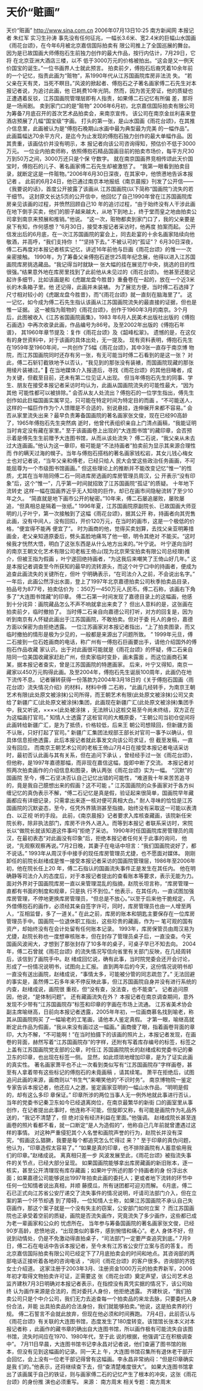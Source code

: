 # 天价“赃画”

天价“赃画”
http://www.sina.com.cn 2006年07月13日10:25 南方新闻网
本报记者 朱红军 实习生孙涛
事先没有任何征兆，一幅长3.6米、宽2.4米的巨幅山水国画《雨花台颂》，在今年6月被北京嘉信国际拍卖有 限公司推上了全国巡展的舞台。
因为是已故国画大师傅抱石生前独力创作的最大作品，按行内估计，7月29日，它将
在北京亚洲大酒店三楼，以不 低于3000万元的价格被拍出。“这会是又一例天价国宝的诞生。”一位书画界人士就此预言。
拍卖前夕，傅抱石后裔凭着10余年前的一个记忆，指责此画为“赃物”，系1990年代从江苏国画院库房非法流 失。
“若父亲在天有灵，当死不瞑目。”风波的掀起者、傅抱石之子著名画家傅二石先生对本报记者说，为追讨此画，他 已耗费10年光阴。然而，因为苦无旁证，他的质疑也正遭遇着反驳，江苏国画院管理层即有人指责，如果傅二石记忆有所偏 差，那将是一场闹剧。
卖到家门口的是“赃物”
2006年6月初，北京嘉信国际拍卖有限公司为筹备7月底召开的首次艺术品拍卖会，来南京宣传。
该公司在南京金丝利喜来登酒店预展了几幅“国宝级”字画。
打头的第一张，是山水国画《雨花台颂》，在其推介信息里，此画被认为是“傅抱石晚期山水画中最为典型最为完美 的一幅作品”。
此画篇幅达70余平方尺，是迄今为止发现的傅抱石独力创作的最大单幅作品。因其贵重，该画估价并没有明示，本 报记者向该公司咨询得知，预估价不低于3000万元。
一位业内拍卖师称，依照傅抱石精品国画目前的拍卖市场价，每平方尺30万到50万之间，3000万还只是个保 守数字。
就在南京国画界竞相传颂此天价国宝时，傅抱石的儿子、著名画家傅二石先生却被激怒了。
“我第一眼看到拍卖目录，就断定这是一件赃物。”2006年6月30日深夜，在其家中，他愤懑地告诉本报记者 。
此前的6月24日，他已通过南京本地报纸《南京晨报》刊发了公开信——《我要说的话》，首度公开披露了该画从 江苏国画院(以下简称“国画院”)流失的若干细节。
这封原文长达5页的公开信中，他回忆了自己1990年曾在江苏国画院库房亲见该画的过程，并愤然回顾自己10 年的追讨过程，“由于始终没有人干涉此画在地下倒手买卖，他们的胆子越来越大，从地下到地上，终于堂而皇之地由拍卖公 司拿到南京来预展和推销。”他说。
“这一次，赃物都卖到家门口了，我的父亲要是泉下有知，作何感想？”6月30日，接受本报记者采访时，他再度 拍案而起。
公开信发出后的6月底，在一次江苏国画院的宴会上，同去赴宴的十余名画家陆续向他敬酒，并高呼，“我们支持你 ！”“坚持下去。”
不被认可的“孤证”？
6月30日深夜，傅二石再度对本报记者核实记忆，讲述16年前他与巨画《雨花台颂》的惟一一次亲密接触。
1990年，为了筹备父亲傅抱石逝世25周年纪念展，他得以进入江苏国画院库房挑选藏品。“我记得当时就缺一 张大幅的挂在展览厅中央，挑选的目的性很强。”结果意外地在库房里找到了此前他从未见过的《雨花台颂》。
他甚至还能记起许多细节，比如该画是和《虎踞龙盘今胜昔》重叠卷在一起的，放在一个近3米长的木条箱子里。他 还记得，此画并未装裱。
为了展览方便，当时傅二石选择了尺寸相对较小的《虎踞龙盘今胜昔》，而“《雨花台颂》就一直刻在脑海里了”。
这一记忆，如今成为傅二石先生指认该画从江苏国画院流失的最直接的证据，但也是惟一证据。
这一被指为赃物的《雨花台颂》，创作于1960年3月的南京。3个月后，此图被收入《江苏省国画院画集》，1983 年6月人民美术出版社出版的《傅抱石画选》中再次收录此画，作品编号为86号。及至2002年出版的《傅抱石年谱》， 其1960年章节提及：复作《雨花台颂》及《韶峰松翠》。
遗憾的是，在这仅有的身世资料中，对于该画的具体出处，无一提及。
现有资料表明，傅抱石先生在1959年至1960年间，一共创作了5幅《雨花台颂》，其中3张一直存于南京博 物院，而江苏国画院同时还存有另一张，有无可能当时傅二石看到的是这一张？
对此，傅二石斩钉截铁地予以否认，“我见到的那张没有装裱，而国画院现藏的那张用绫片装裱过。”

在当地媒体介入报道后，寻找《雨花台颂》的其他目睹者，成为关键，但截至目前，还未有第二位见证人出现。
但当年傅抱石先生的同事、学生、朋友在接受本报记者采访时均认为，此画从国画院流失的可能性最大，“因为其他 可能性都可以被排除。”
会否从友人处流出？傅抱石的一位学生指出，傅先生创作如此巨幅国画实属罕见，只可能在特定时间为特定目的而画 。“不可能送人，这样的一幅巨作作为个人馈赠是不合适的，别说悬挂，连伸展开来都不容易。”
会否从家里流失出来？最早负责筹备国画院的著名画家张文俊，现在已经90高龄了，1965年傅抱石先生突然病 逝时，他曾代表组织亲自上门清点画稿，“我能证明当时肯定没有藏在家里。”
至于该画画卷上出现的“大连图书馆”的藏印章，会否预示着是傅先生生前赠予大连图书馆，从而从该处流失？
傅二石说，“我父亲从未去过大连画画。”他认为这一章印，极可能是“不法持画者”拍卖前为显示其来源合理性而 作的瞒天过海的幌子。当年与傅抱石搭档的著名画家钱松岩，其女儿钱心梅女士也对记者说，“当年父亲和傅老，已经只给人 民大会堂这些政治任务画画，不可能屈尊为一个市级图书馆画画。”
但这些理论上的推断并不能改变记忆“惟一”的性质，尤其在当年陪同傅二石一同进库房选画的库房管理员周汉，公 开表示“没有印象”后，这个“惟一”，几乎第一时间就招致了江苏国画院“孤证”的质疑。
十年地下流转史
这样一幅在国画界近乎无人知晓的巨作，却已在画市间隐秘流转了至少10年之久。
“简直就是地下画市公开的秘密。”10年来，傅二石屡追屡败，屡败屡追，“但真相总是隔着一张纸。”
1996年夏，江苏国画院原副院长、已故国画大师亚明的儿子叶宁，第一次接触到了这幅《雨花台颂》，据其公开 称，持画者向其兜售此画，没有中间人，没有回扣，开价120万元，在当时的画市，这是一个极低的价格，“便宜得不能再 便宜了”。
时为画商的他，觉得买卖划算，去找父亲亚明筹措画金，老父亲知道原委后，劈头盖脸地痛骂了他一顿，明令其绝对 不能买。“这时候我才恍然大悟，明白了这张东西是从什么地方出来的。”叶宁说。
叶宁遂向当时的南京王朝文化艺术有限公司老板王倚山(现为北京荣宝拍卖有限公司总经理)推介，但被王指为假画 ，叶宁遂回绝持画者，“为这我后来嘲笑了王倚山好几年。”
这是本报记者调查至今所获知的最早的流转源头，而这个叶宁口中的持画者，便成为追查此画流失的关键所在，但叶 宁明确表示，“在司法介入之前，不会说出名字。”
一年后，此画公然浮出水面，登上了1997年北京嘉德拍卖公司秋季拍卖品目录，拍品号为877号，拍卖估价为 ：350万—450万元人民币。傅二石称，该画右下角多了“大连图书馆藏”的印章。
傅二石第一时间发现了嘉德目录上的这幅画，他感到十分诧异：画院藏品怎么不声不响就拿出来卖了？
但出人意料的是，这张画在拍卖前夕，临时撤拍了。
当时傅二石亲自向嘉德公司打听，对方的回复是，因为听到南京有人怀疑此画出于江苏国画院，不敢拍卖。但对于委 托人的身份，嘉德方面以保密为由拒绝透露。
一位江苏画家对本报记者指出，“上了拍卖图录，而又临时撤拍的情形是极为少见的，一般都是来源出了问题所致。 ”
1999年元旦，傅二石接到一位石姓画商的电话，称广州有一傅抱石巨画要出手，请他介绍国外的傅抱石作品收藏 家认识。出于对此画很可能就是《雨花台颂》的怀疑，傅二石亲自陪同一位美国收藏家赶赴广州，但卖家临时变卦，画未露面 。而这位画商石某某，据本报记者查实，曾是江苏国画院的特邀画家。
后来，叶宁又得知，南京一藏家以450万元购得此画。及至2004年，傅抱石先生诞辰100周年，此画仍在地 下流传不息。
记者辗转获得一份落款为2004年3月18日的《关于傅抱石国画〈雨花台颂〉流失情况介绍》的材料，材料中傅 二石称，“此画几经转手，为南京王朝艺术有限(此处原文被涂抹)公司所得，而王朝艺术有限(此处原文被涂抹)公司又卖 给了新疆广汇(此处原文被涂抹)集团，此画现在新疆广汇(此处原文被涂抹)集团手中，我又听说，××××(此处被涂抹 ，无法辨认)这桩交易至今尚未终结，双方正在为这幅画打官司。”
知情人士透露了这桩官司的大概原委，“王朝公司当初仓促间将此画转给新疆广汇，是为了抵债，价格较低，后来王 朝公司想赎回，但新疆方面不认账，只好打起了官司。”
新疆广汇集团法规部王部长对官司一事予以确认，但具体信息拒绝透露，此后本报记者就此事发文向该公司求证，但 截至发稿，一直没有回应。
而南京王朝艺术公司的老板王倚山7月4日在接受本报记者电话采访时，最初否认此画与其有关系，但在追问下承认 ，曾经经手过一张《雨花台颂》，但他称，是1997年嘉德那幅，而非现在嘉信这幅，旋即中断了交流。
本报记者对照两次拍卖画作的介绍信息和图录，确认两张《雨花台颂》实为一幅。
“沉默”的国画院
至今，傅二石坚决否认自己记忆出错的可能性，“难道我十年来苦苦追寻的，竟是我自己臆想出来的假画？这不可能 。”
江苏国画院的众多画家对于各方纠缠记忆的真伪表示不解，“傅二石记忆是真是假，验证起来很简单，国画院早年藏 画都应有详细记录，只需拿出来逐一核对便可真相大白。”
耐人寻味的恰恰是江苏国画院的沉默姿态，至今，任凭外界猜测甚至指摘，始终没有采取这一可能以表清白、以正视 听的手段。
此前，《南京晨报》记者要求入库核查藏画，该院新任宋院长称，除非执法部门，库房不许外人进入。而等到本报记 者联系采访时，宋院长以“做院长就该知道这件事吗”拒绝了采访。
1990年时任国画院库房管理员的周汉，在最初表态“对此画没有印象”后，拒绝本报记者任何关于此事的询问， 他说，“先观察观察再说。”7月2日晚，其妻子在电话中坦言：“我们国画院说好了，都不说话。”
1993年从周汉手中接手的现任库房管理员尤捷，也不愿面对媒体。
刚刚卸任的前院长赵绪成是惟一接受本报记者采访的国画院管理层，1986年至2006年初，他在院长任上20 年，傅二石指认的国画流失事件正是发生在其任内。
他在明确静等司法介入的态度后，对于本报记者提出的查看账本等要求，表示无能为力。
面对外界对于国画院库房一直以来管理混乱的指摘，赵院长坦言称，“库房管理一直都有书面的制度和规章，只是执 行不到位。”
他表示，在其任内，一直试图加强库房管理，不停地更换库房管理员，“但总是不放心。”以至于后来他干脆规定， 凡外借傅抱石的画作，必须经其亲自签字许可，同时，库房管理员也由一人增至两人，“互相监督，多了一道关。”
在此之前，库房的账本和钥匙主要保存在一位库房管理员手中。国画院一位退休职工指出，这些珍贵的藏画，作为一 笔可观的国有资产，却始终没有在会计处留有任何账本记录。
1993年，库房保管员由周汉易为尤捷，赵院长称也一度想审核账本，但在封存了管理员桌子后，一直没查。今天 国画风波闹大，才想到了那张封存了10多年的桌子，可桌子早已不知去向。
2004年，傅二石曾就《雨花台颂》的流失情况写信向省里有关部门反映，在几经周转后，该信到了画院手中。赵 绪成回忆说，确有此事，当时院党委会还开会讨论，形成了一份情况说明书，试图向上汇报。
直到两年后的今天，这份情况说明书却一直没有送出画院，赵绪成说，“事情太多，可能被分管的同志疏忽了。”
无法回避的事实是，虽然傅二石多年来不停反映此事，但江苏国画院自身并没有进行系统的内查，赵绪成说，画院很 重视，但“没有查，没法查，也不能查”。
记者追问原因，他说，“是体制问题”。
还有藏画流失在外？
本报记者在南京调查期间，意外发现不少带有“江苏国画院存”标签和印章的字画在市场上流通。
江苏省美术协会副主席喻继高，日前向本报记者透露，2005年年初，一位画商慕名找到喻老，称其从国画院购买 了一幅喻老的工笔画，请他本人鉴定真假。
才第一眼，喻继高就断定此作品为假画，“我从来没有画过这一幅画。”
画商傻了眼，指着画卷背面的章印，大为不解，“不可能啊！”在当时拍摄下的该画的照片上，本报记者发现，在画 卷的背面，赫然写着“江苏国画院存”的字样，还附有写着库存编号的标签，标签之上盖有江苏国画院党支部的公章，时任江 苏国画院院长的赵绪成和党委书记的秦卫东的印章，也出现在标签一侧。
显然，如此烦琐地增加印章，是为了证实此画的真实性。
著名画家萧平也不止一次看到类似写有“江苏国画院存”字样画卷，甚至有人拿着带有这些标记的傅抱石的未竟画稿 ，请其续笔。
萧平在拒绝后，试图追问此画的来源，画商则以“书生气”来嘲笑他的“不识时务”。
南京博物院一鉴定专家告诉本报记者，他还应人之邀，鉴定画家亚明的一幅山水作品，“明明是假的，却有这么多印 章保证。”
印章所涉的两位当事人无一例外地就此事进行否认，当年的党委书记秦卫东如今已经退离岗位，在南京最繁华的新街 口的画室里从事创作，在记者提出此事时，他连称不可能，但旋即又称，有可能是画院作为礼品外送的，“我记不清楚了，但 绝对没有经济利益在里面。”他强调。
赵绪成院长甚至连画卷的照片看都不看，就一口断定“是人为造假的”，他称自己几年前就曾遭遇过这样的事情。
对这种严重侵犯其个人名誉和画院声誉的行为，赵院长并没有深究，“假画这么猖獗，我要是每个都追究怎么忙得过 来？”
至于印章的真伪问题，他认为，“印章造假太容易了。”
“如果是真的印章，也不排除画院有人蓄意偷用我们的印章。”赵绪成说。
离真相只差一步
风波发展至此，《雨花台颂》被指流失事件的关节点，已经大部分呈现。
如果国画院能够拿出库房藏画的新旧账本，逐一核实，甚至公开清理现有库存藏画；如果叶宁所述的那个持画者的身 份浮出水面；如果嘉德公司能够说出1997年拍卖此画的委托人；更或者地下流转的环节中任何一位知情者说出真相，并顺 藤摸瓜，所有谜团都可迎刃而解。
6月底，傅二石已正式向江苏省公安厅递交了流失事件的情况说明，吁请司法部门介入，但在立案的第一个环节却遇 到了障碍，一位知情人士称，如果江苏国画院不承认自己失窃画作，那这个案子就是一个没有失主的窃案，公安部门如何立案 ？
而江苏国画院也正承受着空前的质疑，画院是否流失画作，究竟流失了多少画作，这些都已成为老一辈画家和公众的 忧虑所在。
当年参与筹备国画院的著名画家张文俊，已经90岁高龄，悲愤地说，“出现类似的事件，感到惋惜和痛心”。老人 身体不好，但说到动情处，仍是不免激动得直拍桌子，“司法部门一定要严查追究到底。”
7月9日，傅二石在电话中告诉本报记者，至今未有江苏省公安厅立案与否的答复。
而北京嘉信国际拍卖有限公司已经定下了7月底拍卖会的时间和地点。其咨询部的两部电话正接听着各地的咨询电话 ，“询问《雨花台颂》的客户很多。咨询部的齐姓女士介绍道。
这家注册于2003年3月、注册资金1000万元的拍卖界新军，2006年初才取得文物拍卖许可证，正需要这 张《雨花台颂》奠定声望，该公司艺术总监齐建秋7月3日明确对本报记者表示，在指控没有真凭实据的情况下，该公司始终 认为画作来源是合法的，而对委托人身份，他拒绝透露。
齐建秋说，“我们拍卖公司只是个中介公司，我们无力去追查每一个拍卖品的来龙去脉，只要委托人身份合法，并能 出具拍卖品的合法身份，我们就能够拍卖。”他说，这是拍卖界的行规。
傅二石誓言不会就此放弃，但现在他必须和时间赛跑。
7月4日，此前否认与《雨花台颂》有关联的大连图书馆，态度发生了180度转变。该馆馆长张本义对本报记者称 ，此画作的藏书章的确出自大连图书馆，所以画作极有可能流失自该图书馆，流失时间应在1970、1980年代，至于此 说的根据，他强调“正在积极调查中”。
7月11日早晨，大连图书馆书记李永昌对记者说，他们查遍了图书馆的账本，但没有见到这幅画的记录。同一天上 午，大连图书馆召集所有退休老干部开会回忆，会上没有一位老干部记得曾有这幅画。李永昌非常纳闷：“但是印章确实是我 们的。”他表示，还将继续查下去，但“查清楚难度很大”。
如果大连图书馆拿出了该画属于自己的铁证，则与画家傅二石的记忆产生了根本的冲突，这张《雨花台颂》的身份推 演也必须重写。 来源：
南方周末
相关专题：南方周末 

